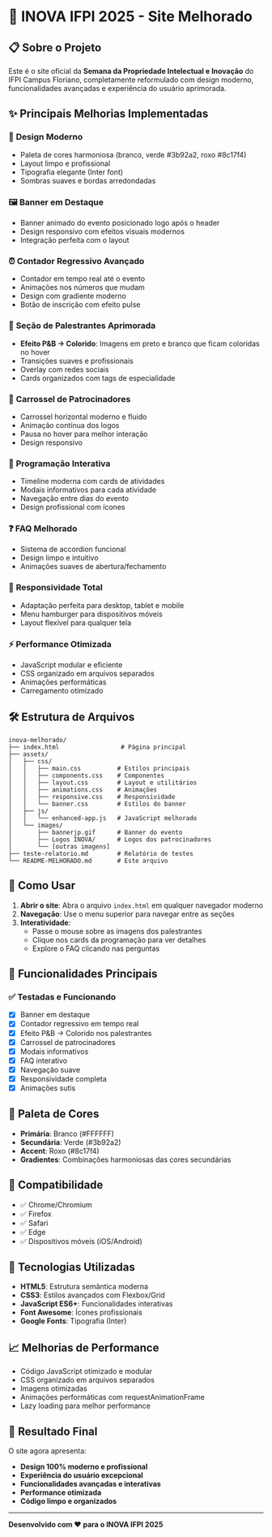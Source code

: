 # 🚀 INOVA IFPI 2025 - Site Melhorado

## 📋 Sobre o Projeto

Este é o site oficial da **Semana da Propriedade Intelectual e Inovação** do IFPI Campus Floriano, completamente reformulado com design moderno, funcionalidades avançadas e experiência do usuário aprimorada.

## ✨ Principais Melhorias Implementadas

### 🎨 **Design Moderno**
- Paleta de cores harmoniosa (branco, verde #3b92a2, roxo #8c17f4)
- Layout limpo e profissional
- Tipografia elegante (Inter font)
- Sombras suaves e bordas arredondadas

### 🖼️ **Banner em Destaque**
- Banner animado do evento posicionado logo após o header
- Design responsivo com efeitos visuais modernos
- Integração perfeita com o layout

### ⏰ **Contador Regressivo Avançado**
- Contador em tempo real até o evento
- Animações nos números que mudam
- Design com gradiente moderno
- Botão de inscrição com efeito pulse

### 👥 **Seção de Palestrantes Aprimorada**
- **Efeito P&B → Colorido**: Imagens em preto e branco que ficam coloridas no hover
- Transições suaves e profissionais
- Overlay com redes sociais
- Cards organizados com tags de especialidade

### 🤝 **Carrossel de Patrocinadores**
- Carrossel horizontal moderno e fluido
- Animação contínua dos logos
- Pausa no hover para melhor interação
- Design responsivo

### 📅 **Programação Interativa**
- Timeline moderna com cards de atividades
- Modais informativos para cada atividade
- Navegação entre dias do evento
- Design profissional com ícones

### ❓ **FAQ Melhorado**
- Sistema de accordion funcional
- Design limpo e intuitivo
- Animações suaves de abertura/fechamento

### 📱 **Responsividade Total**
- Adaptação perfeita para desktop, tablet e mobile
- Menu hamburger para dispositivos móveis
- Layout flexível para qualquer tela

### ⚡ **Performance Otimizada**
- JavaScript modular e eficiente
- CSS organizado em arquivos separados
- Animações performáticas
- Carregamento otimizado

## 🛠️ Estrutura de Arquivos

```
inova-melhorado/
├── index.html                 # Página principal
├── assets/
│   ├── css/
│   │   ├── main.css          # Estilos principais
│   │   ├── components.css    # Componentes
│   │   ├── layout.css        # Layout e utilitários
│   │   ├── animations.css    # Animações
│   │   ├── responsive.css    # Responsividade
│   │   └── banner.css        # Estilos do banner
│   ├── js/
│   │   └── enhanced-app.js   # JavaScript melhorado
│   └── images/
│       ├── bannerjp.gif      # Banner do evento
│       ├── Logos INOVA/      # Logos dos patrocinadores
│       └── [outras imagens]
├── teste-relatorio.md        # Relatório de testes
└── README-MELHORADO.md       # Este arquivo
```

## 🚀 Como Usar

1. **Abrir o site**: Abra o arquivo `index.html` em qualquer navegador moderno
2. **Navegação**: Use o menu superior para navegar entre as seções
3. **Interatividade**: 
   - Passe o mouse sobre as imagens dos palestrantes
   - Clique nos cards da programação para ver detalhes
   - Explore o FAQ clicando nas perguntas

## 🎯 Funcionalidades Principais

### ✅ **Testadas e Funcionando**
- [x] Banner em destaque
- [x] Contador regressivo em tempo real
- [x] Efeito P&B → Colorido nos palestrantes
- [x] Carrossel de patrocinadores
- [x] Modais informativos
- [x] FAQ interativo
- [x] Navegação suave
- [x] Responsividade completa
- [x] Animações sutis

## 🎨 Paleta de Cores

- **Primária**: Branco (#FFFFFF)
- **Secundária**: Verde (#3b92a2)
- **Accent**: Roxo (#8c17f4)
- **Gradientes**: Combinações harmoniosas das cores secundárias

## 📱 Compatibilidade

- ✅ Chrome/Chromium
- ✅ Firefox
- ✅ Safari
- ✅ Edge
- ✅ Dispositivos móveis (iOS/Android)

## 🔧 Tecnologias Utilizadas

- **HTML5**: Estrutura semântica moderna
- **CSS3**: Estilos avançados com Flexbox/Grid
- **JavaScript ES6+**: Funcionalidades interativas
- **Font Awesome**: Ícones profissionais
- **Google Fonts**: Tipografia (Inter)

## 📈 Melhorias de Performance

- Código JavaScript otimizado e modular
- CSS organizado em arquivos separados
- Imagens otimizadas
- Animações performáticas com requestAnimationFrame
- Lazy loading para melhor performance

## 🎉 Resultado Final

O site agora apresenta:
- **Design 100% moderno e profissional**
- **Experiência do usuário excepcional**
- **Funcionalidades avançadas e interativas**
- **Performance otimizada**
- **Código limpo e organizados**

---

**Desenvolvido com ❤️ para o INOVA IFPI 2025**

